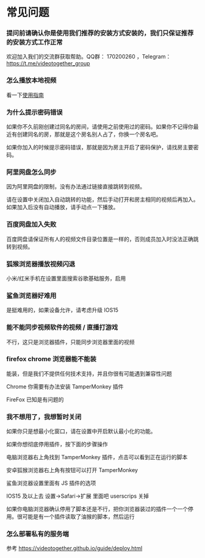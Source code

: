 # 常见问题


### 提问前请确认你是使用我们推荐的安装方式安装的，我们只保证推荐的安装方式工作正常

欢迎加入我们的交流群获取帮助。QQ群： 170200260 ，Telegram：https://t.me/videotogether_group

### 怎么播放本地视频

看一下[使用指南](/guide/introduction.html#%E4%B8%80%E8%B5%B7%E8%A7%82%E7%9C%8B%E6%9C%AC%E5%9C%B0%E8%A7%86%E9%A2%91)

### 为什么提示密码错误

如果你不久前刚创建过同名的房间，请使用之前使用过的密码。如果你不记得你最近有创建同名的房，那就是这个房名别人占了，你换一个房名吧。

如果你加入的时候提示密码错误，那就是因为房主开启了密码保护，请找房主要密码。


### 阿里网盘怎么同步

因为阿里网盘的限制，没有办法通过链接直接跳转到视频。

请在设置中关闭加入自动跳转的功能，然后手动打开和房主相同的视频后再加入。如果加入后没有自动播放，请手动点一下播放。

### 百度网盘加入失败

百度网盘请保证所有人的视频文件目录位置是一样的，否则成员加入时没法正确跳转到视频。


### 狐猴浏览器播放视频闪退

小米/红米手机在设置里面搜索谷歌基础服务，启用

### 鲨鱼浏览器好难用

是挺难用的，如果设备允许，请考虑升级 IOS15

### 能不能同步视频软件的视频 / 直播打游戏

不行，这只是浏览器插件，只能同步浏览器里面的视频


### firefox  chrome 浏览器能不能装

能装，但是我们不提供任何技术支持，并且你很有可能遇到兼容性问题

Chrome 你需要有办法安装 TamperMonkey 插件

FireFox 已知是有问题的

### 我不想用了，我想暂时关闭

如果你只是想最小化窗口，请在设置中开启默认最小化的功能。

如果你想彻底停用插件，按下面的步骤操作

电脑浏览器右上角找到 TamperMonkey 插件，点击可以看到正在运行的脚本

安卓狐猴浏览器右上角有按钮可以打开 TamperMonkey

鲨鱼浏览器设置里面有 JS 插件的选项

IOS15 及以上去 设置->Safari->扩展 里面吧 userscrips 关掉

如果你电脑浏览器确认停用了脚本还是不行，把你浏览器装过的插件一个一个停用。很可能是有一个插件读取了油猴的脚本，然后运行


### 怎么部署私有的服务端

参考 https://videotogether.github.io/guide/deploy.html
